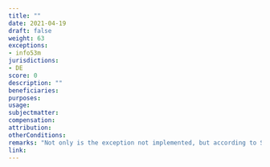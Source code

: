 ```yaml
---
title: ""
date: 2021-04-19
draft: false
weight: 63
exceptions:
- info53m
jurisdictions:
- DE
score: 0
description: "" 
beneficiaries:
purposes: 
usage:
subjectmatter:
compensation:
attribution: 
otherConditions: 
remarks: "Not only is the exception not implemented, but according to Section 53(7) 'the realisation of plans and drafts of artistic works and the reconstruction of architectural works shall always be permissible only with the consent of the rightholder.'"
link: 
---
```

